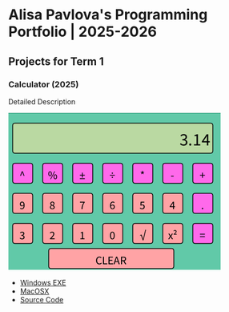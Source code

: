 # Alisa Pavlova's Programming Portfolio | 2025-2026

## Projects for Term 1

### Calculator (2025)

Detailed Description

![Running Calculator](https://github.com/alisapa8/portfolio/blob/main/images/Calc1.png?raw=true)

* [Windows EXE]()
* [MacOSX]()
* [Source Code]()

